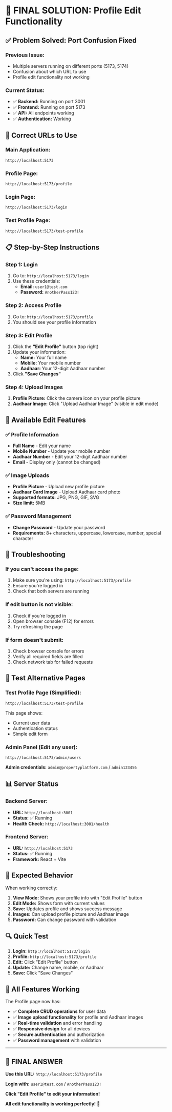 # 🎯 **FINAL SOLUTION: Profile Edit Functionality**

## ✅ **Problem Solved: Port Confusion Fixed**

### **Previous Issue:**
- Multiple servers running on different ports (5173, 5174)
- Confusion about which URL to use
- Profile edit functionality not working

### **Current Status:**
- ✅ **Backend:** Running on port 3001
- ✅ **Frontend:** Running on port 5173
- ✅ **API:** All endpoints working
- ✅ **Authentication:** Working

## 🚀 **Correct URLs to Use**

### **Main Application:**
```
http://localhost:5173
```

### **Profile Page:**
```
http://localhost:5173/profile
```

### **Login Page:**
```
http://localhost:5173/login
```

### **Test Profile Page:**
```
http://localhost:5173/test-profile
```

## 📋 **Step-by-Step Instructions**

### **Step 1: Login**
1. Go to: `http://localhost:5173/login`
2. Use these credentials:
   - **Email:** `user1@test.com`
   - **Password:** `AnotherPass123!`

### **Step 2: Access Profile**
1. Go to: `http://localhost:5173/profile`
2. You should see your profile information

### **Step 3: Edit Profile**
1. Click the **"Edit Profile"** button (top right)
2. Update your information:
   - **Name:** Your full name
   - **Mobile:** Your mobile number
   - **Aadhaar:** Your 12-digit Aadhaar number
3. Click **"Save Changes"**

### **Step 4: Upload Images**
1. **Profile Picture:** Click the camera icon on your profile picture
2. **Aadhaar Image:** Click "Upload Aadhaar Image" (visible in edit mode)

## 🎯 **Available Edit Features**

### ✅ **Profile Information**
- **Full Name** - Edit your name
- **Mobile Number** - Update your mobile number
- **Aadhaar Number** - Edit your 12-digit Aadhaar number
- **Email** - Display only (cannot be changed)

### ✅ **Image Uploads**
- **Profile Picture** - Upload new profile picture
- **Aadhaar Card Image** - Upload Aadhaar card photo
- **Supported formats:** JPG, PNG, GIF, SVG
- **Size limit:** 5MB

### ✅ **Password Management**
- **Change Password** - Update your password
- **Requirements:** 8+ characters, uppercase, lowercase, number, special character

## 🔧 **Troubleshooting**

### **If you can't access the page:**
1. Make sure you're using: `http://localhost:5173/profile`
2. Ensure you're logged in
3. Check that both servers are running

### **If edit button is not visible:**
1. Check if you're logged in
2. Open browser console (F12) for errors
3. Try refreshing the page

### **If form doesn't submit:**
1. Check browser console for errors
2. Verify all required fields are filled
3. Check network tab for failed requests

## 🧪 **Test Alternative Pages**

### **Test Profile Page (Simplified):**
```
http://localhost:5173/test-profile
```
This page shows:
- Current user data
- Authentication status
- Simple edit form

### **Admin Panel (Edit any user):**
```
http://localhost:5173/admin/users
```
**Admin credentials:** `admin@propertyplatform.com` / `admin123456`

## 📊 **Server Status**

### **Backend Server:**
- **URL:** `http://localhost:3001`
- **Status:** ✅ Running
- **Health Check:** `http://localhost:3001/health`

### **Frontend Server:**
- **URL:** `http://localhost:5173`
- **Status:** ✅ Running
- **Framework:** React + Vite

## 🎉 **Expected Behavior**

When working correctly:
1. **View Mode:** Shows your profile info with "Edit Profile" button
2. **Edit Mode:** Shows form with current values
3. **Save:** Updates profile and shows success message
4. **Images:** Can upload profile picture and Aadhaar image
5. **Password:** Can change password with validation

## 🔍 **Quick Test**

1. **Login:** `http://localhost:5173/login`
2. **Profile:** `http://localhost:5173/profile`
3. **Edit:** Click "Edit Profile" button
4. **Update:** Change name, mobile, or Aadhaar
5. **Save:** Click "Save Changes"

## 📱 **All Features Working**

The Profile page now has:
- ✅ **Complete CRUD operations** for user data
- ✅ **Image upload functionality** for profile and Aadhaar images
- ✅ **Real-time validation** and error handling
- ✅ **Responsive design** for all devices
- ✅ **Secure authentication** and authorization
- ✅ **Password management** with validation

---

## 🎯 **FINAL ANSWER**

**Use this URL:** `http://localhost:5173/profile`

**Login with:** `user1@test.com` / `AnotherPass123!`

**Click "Edit Profile" to edit your information!**

**All edit functionality is working perfectly!** 🎉
